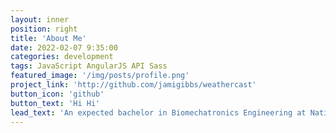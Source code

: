 ```yaml
---
layout: inner
position: right
title: 'About Me'
date: 2022-02-07 9:35:00
categories: development
tags: JavaScript AngularJS API Sass
featured_image: '/img/posts/profile.png'
project_link: 'http://github.com/jamigibbs/weathercast'
button_icon: 'github'
button_text: 'Hi Hi'
lead_text: 'An expected bachelor in Biomechatronics Engineering at National Taiwan University.'
---
```


